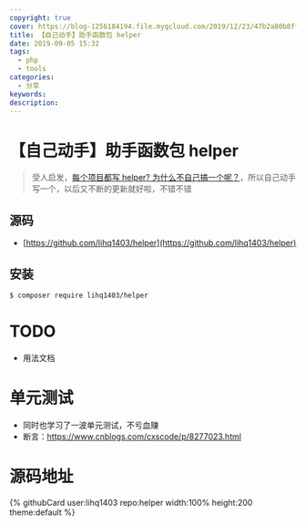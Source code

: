 ```yaml
---
copyright: true
cover: https://blog-1256184194.file.myqcloud.com/2019/12/23/47b2a80b8ff02.jpg
title: 【自己动手】助手函数包 helper
date: 2019-09-05 15:32
tags:
  - php
  - tools
categories:
  - 分享
keywords:
description:
---
```


# 【自己动手】助手函数包 helper

> 受人启发，[每个项目都写 helper? 为什么不自己搞一个呢？](https://learnku.com/articles/26982)，所以自己动手写一个，以后又不断的更新就好啦，不错不错

## 源码
- [https://github.com/lihq1403/helper](https://github.com/lihq1403/helper)

## 安装

```shell
$ composer require lihq1403/helper
```

# TODO
- 用法文档

# 单元测试
- 同时也学习了一波单元测试，不亏血赚
- 断言：https://www.cnblogs.com/cxscode/p/8277023.html

# 源码地址
{% githubCard user:lihq1403 repo:helper width:100% height:200 theme:default %}